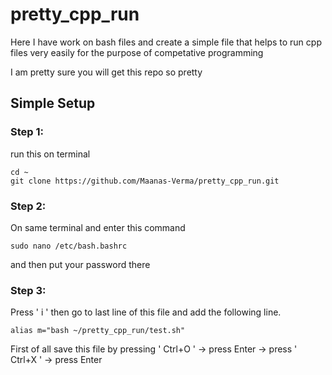 # pretty_cpp_run
Here I have work on bash files and create a simple file that helps to run cpp files very easily for the purpose of competative programming

I am pretty sure you will get this repo so pretty

## Simple Setup

### Step 1:
run this on terminal 
  ```
  cd ~
  git clone https://github.com/Maanas-Verma/pretty_cpp_run.git
  ```

### Step 2: 
On same terminal and enter this command
```
sudo nano /etc/bash.bashrc
```
and then put your password there
### Step 3:
Press ' i ' then go to last line of this file and add the following line. 
```
alias m="bash ~/pretty_cpp_run/test.sh"
```
First of all save this file by pressing ' Ctrl+O ' -> press Enter -> press ' Ctrl+X ' -> press Enter
